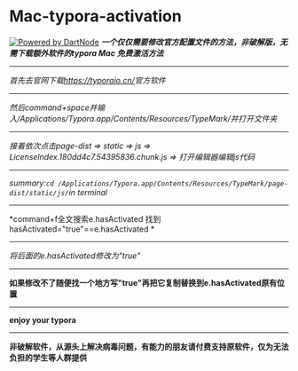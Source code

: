 # Mac-typora-activation
[![Powered by DartNode](https://dartnode.com/branding/DN-Open-Source-sm.png)](https://dartnode.com "Powered by DartNode - Free VPS for Open Source")
***一个仅仅需要修改官方配置文件的方法，非破解版，无需下载额外软件的typora Mac 免费激活方法***<hr>
*首先去官网下载<https://typoraio.cn/>官方软件*<hr>
*然后command+space并输入/Applications/Typora.app/Contents/Resources/TypeMark/并打开文件夹*<hr>
*接着依次点击page-dist => static => js => Licenselndex.180dd4c7.54395836.chunk.js => 打开编辑器编辑js代码*<hr>
*summary:```cd /Applications/Typora.app/Contents/Resources/TypeMark/page-dist/static/js/```in terminal*<hr>
*command+f全文搜索e.hasActivated 找到 hasActivated="true"==e.hasActivated *<hr>
*将后面的e.hasActivated修改为"true"*<hr>
**如果修改不了随便找一个地方写"true"再把它复制替换到e.hasActivated原有位置**<hr>
**enjoy your typora**<hr>
**非破解软件，从源头上解决病毒问题，有能力的朋友请付费支持原软件，仅为无法负担的学生等人群提供**
